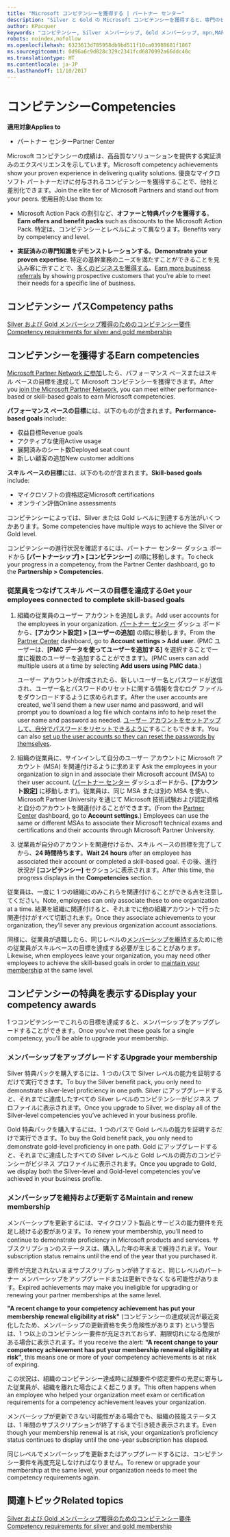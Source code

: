 ```yaml
---
title: "Microsoft コンピテンシーを獲得する | パートナー センター"
description: "Silver と Gold の Microsoft コンピテンシーを獲得すると、専門のビジネス分野での質の高いソリューション提供の実績と専門知識を証明できます。"
author: KPacquer
keywords: "コンピテンシー, Silver メンバーシップ, Gold メンバーシップ, mpn,MAPS, 技能"
robots: noindex,nofollow
ms.openlocfilehash: 6323613d785958db9bd511f10ca03988681f1867
ms.sourcegitcommit: 0d96a6c9d828c329c2341fcd6870992a66ddc40c
ms.translationtype: HT
ms.contentlocale: ja-JP
ms.lasthandoff: 11/10/2017
---
```

<!--
•   FWLink https://go.microsoft.com/fwlink/?linkid=851080 : top of page
•   FWLink https://go.microsoft.com/fwlink/?linkid=851281: top of page (duplicate)
•   FWLink https://go.microsoft.com/fwlink/?linkid=851079: Competencies (#attainment_paths)
•   FWLink https://go.microsoft.com/fwlink/?linkid=851081: Maintain and renew membership (#maintain_membership)
•   FWLink https://go.microsoft.com/fwlink/?linkid=851082: Get your employees connected to complete skill-based goals (#associating_achievements)
•   FWLink https://go.microsoft.com/fwlink/?linkid=851083 : Achievement overrides (#achievement_override)
•   FWLink: https://go.microsoft.com/fwlink/?linkid=851236: UI link, goes to the place where you import new users. Temporarily points to the Partner Center homepage.
•   FWLink: https://go.microsoft.com/fwlink/?linkid=851607 :Will go to the docs page for Silver/Gold competency achievements. Currently goes to https://partnercenter.microsoft.com/partner/cloud-solution-provider 

 -->

# <a name="competencies"></a><span data-ttu-id="6705f-104">コンピテンシー</span><span class="sxs-lookup"><span data-stu-id="6705f-104">Competencies</span></span>

**<span data-ttu-id="6705f-105">適用対象</span><span class="sxs-lookup"><span data-stu-id="6705f-105">Applies to</span></span>**
-  <span data-ttu-id="6705f-106">パートナー センター</span><span class="sxs-lookup"><span data-stu-id="6705f-106">Partner Center</span></span>

<span data-ttu-id="6705f-107">Microsoft コンピテンシーの成績は、高品質なソリューションを提供する実証済みのエクスペリエンスを示しています。</span><span class="sxs-lookup"><span data-stu-id="6705f-107">Microsoft competency achievements show your proven experience in delivering quality solutions.</span></span> <span data-ttu-id="6705f-108">優良なマイクロソフト パートナーだけに付与されるコンピテンシーを獲得することで、他社と差別化できます。</span><span class="sxs-lookup"><span data-stu-id="6705f-108">Join the elite tier of Microsoft Partners and stand out from your peers.</span></span> <span data-ttu-id="6705f-109">使用目的:</span><span class="sxs-lookup"><span data-stu-id="6705f-109">Use them to:</span></span> 

*  <span data-ttu-id="6705f-110">Microsoft Action Pack の割引など、**オファーと特典パックを獲得する**。</span><span class="sxs-lookup"><span data-stu-id="6705f-110">**Earn offers and benefit packs** such as discounts to the Microsoft Action Pack.</span></span> <span data-ttu-id="6705f-111">特定は、コンピテンシーとレベルによって異なります。</span><span class="sxs-lookup"><span data-stu-id="6705f-111">Benefits vary by competency and level.</span></span> 

*  <span data-ttu-id="6705f-112">**実証済みの専門知識をデモンストレーションする**。</span><span class="sxs-lookup"><span data-stu-id="6705f-112">**Demonstrate your proven expertise**.</span></span> <span data-ttu-id="6705f-113">特定の基幹業務のニーズを満たすことができることを見込み客に示すことで、[多くのビジネスを獲得する](referrals.md)。</span><span class="sxs-lookup"><span data-stu-id="6705f-113">[Earn more business referrals](referrals.md) by showing prospective customers that you're able to meet their needs for a specific line of business.</span></span>

## <a href="" id="attainment_paths"></a><span data-ttu-id="6705f-114">コンピテンシー パス</span><span class="sxs-lookup"><span data-stu-id="6705f-114">Competency paths</span></span>

[<span data-ttu-id="6705f-115">Silver および Gold メンバーシップ獲得のためのコンピテンシー要件</span><span class="sxs-lookup"><span data-stu-id="6705f-115">Competency requirements for silver and gold membership</span></span>](learn-about-competencies.md)

## <a name="earn-competencies"></a><span data-ttu-id="6705f-116">コンピテンシーを獲得する</span><span class="sxs-lookup"><span data-stu-id="6705f-116">Earn competencies</span></span>

<span data-ttu-id="6705f-117">[Microsoft Partner Network に参加](mpn-overview.md)したら、パフォーマンス ベースまたはスキル ベースの目標を達成して Microsoft コンピテンシーを獲得できます。</span><span class="sxs-lookup"><span data-stu-id="6705f-117">After you [join the Microsoft Partner Network](mpn-overview.md), you can meet either performance-based or skill-based goals to earn Microsoft competencies.</span></span> 

<span data-ttu-id="6705f-118">**パフォーマンス ベースの目標**には、以下のものが含まれます。</span><span class="sxs-lookup"><span data-stu-id="6705f-118">**Performance-based goals** include:</span></span> 
* <span data-ttu-id="6705f-119">収益目標</span><span class="sxs-lookup"><span data-stu-id="6705f-119">Revenue goals</span></span>
* <span data-ttu-id="6705f-120">アクティブな使用</span><span class="sxs-lookup"><span data-stu-id="6705f-120">Active usage</span></span>
* <span data-ttu-id="6705f-121">展開済みのシート数</span><span class="sxs-lookup"><span data-stu-id="6705f-121">Deployed seat count</span></span>
* <span data-ttu-id="6705f-122">新しい顧客の追加</span><span class="sxs-lookup"><span data-stu-id="6705f-122">New customer additions</span></span>

<span data-ttu-id="6705f-123">**スキル ベースの目標**には、以下のものが含まれます。</span><span class="sxs-lookup"><span data-stu-id="6705f-123">**Skill-based goals** include:</span></span> 
* <span data-ttu-id="6705f-124">マイクロソフトの資格認定</span><span class="sxs-lookup"><span data-stu-id="6705f-124">Microsoft certifications</span></span>
* <span data-ttu-id="6705f-125">オンライン評価</span><span class="sxs-lookup"><span data-stu-id="6705f-125">Online assessments</span></span> 

<span data-ttu-id="6705f-126">コンピテンシーによっては、Silver または Gold レベルに到達する方法がいくつかあります。</span><span class="sxs-lookup"><span data-stu-id="6705f-126">Some competencies have multiple ways to achieve the Silver or Gold level.</span></span>

<span data-ttu-id="6705f-127">コンピテンシーの進行状況を確認するには、パートナー センター ダッシュ ボードから **[パートナーシップ] > [コンピテンシー]** の順に移動します。</span><span class="sxs-lookup"><span data-stu-id="6705f-127">To check your progress in a competency, from the Partner Center dashboard, go to the **Partnership > Competencies**.</span></span> 

### <a href="" id="associating_achievements"></a><span data-ttu-id="6705f-128">従業員をつなげてスキル ベースの目標を達成する</span><span class="sxs-lookup"><span data-stu-id="6705f-128">Get your employees connected to complete skill-based goals</span></span>

1.  <span data-ttu-id="6705f-129">組織の従業員のユーザー アカウントを追加します。</span><span class="sxs-lookup"><span data-stu-id="6705f-129">Add user accounts for the employees in your organization.</span></span> <span data-ttu-id="6705f-130">[パートナー センター](http://partnercenter.microsoft.com) ダッシュ ボードから、**[アカウント設定] > [ユーザーの追加]** の順に移動します。</span><span class="sxs-lookup"><span data-stu-id="6705f-130">From the [Partner Center](http://partnercenter.microsoft.com) dashboard, go to **Account settings > Add user**.</span></span> <span data-ttu-id="6705f-131">(PMC ユーザーは、**[PMC データを使ってユーザーを追加する]** を選択することで一度に複数のユーザーを追加することができます)。</span><span class="sxs-lookup"><span data-stu-id="6705f-131">(PMC users can add multiple users at a time by selecting **Add users using PMC data**.)</span></span>

    <span data-ttu-id="6705f-132">ユーザー アカウントが作成されたら、新しいユーザー名とパスワードが送信され、ユーザー名とパスワードのリセットに関する情報を含むログ ファイルをダウンロードするように求められます。</span><span class="sxs-lookup"><span data-stu-id="6705f-132">After the user accounts are created, we'll send them a new user name and password, and will prompt you to download a log file which contains info to help reset the user name and password as needed.</span></span> <span data-ttu-id="6705f-133">[ユーザー アカウントをセットアップして、自分でパスワードをリセットできるように](https://docs.microsoft.com/en-us/azure/active-directory/active-directory-passwords-getting-started)することもできます。</span><span class="sxs-lookup"><span data-stu-id="6705f-133">You can also [set up the user accounts so they can reset the passwords by themselves](https://docs.microsoft.com/en-us/azure/active-directory/active-directory-passwords-getting-started).</span></span>

2. <span data-ttu-id="6705f-134">組織の従業員に、サインインして自分のユーザー アカウントに Microsoft アカウント (MSA) を関連付けるように求めます </span><span class="sxs-lookup"><span data-stu-id="6705f-134">Ask the employees in your organization to sign in and associate their Microsoft account (MSA) to their user account.</span></span> <span data-ttu-id="6705f-135">([パートナー センター](http://partnercenter.microsoft.com) ダッシュボードから、**[アカウント設定]** に移動します)。従業員は、同じ MSA または別の MSA を使い、Microsoft Partner University を通じて Microsoft 技術試験および認定資格と自分のアカウントを関連付けることができます。</span><span class="sxs-lookup"><span data-stu-id="6705f-135">(From the [Partner Center](http://partnercenter.microsoft.com) dashboard, go to **Account settings**.) Employees can use the same or different MSAs to associate their Microsoft technical exams and certifications and their accounts through Microsoft Partner University.</span></span>

3.  <span data-ttu-id="6705f-136">従業員が自分のアカウントを関連付けるか、スキル ベースの目標を完了してから、**24 時間待ちます**。</span><span class="sxs-lookup"><span data-stu-id="6705f-136">**Wait 24 hours** after an employee has associated their account or completed a skill-based goal.</span></span> <span data-ttu-id="6705f-137">その後、進行状況が **[コンピテンシー]** セクションに表示されます。</span><span class="sxs-lookup"><span data-stu-id="6705f-137">After this time, the progress displays in the **Competencies** section.</span></span>

<span data-ttu-id="6705f-138">従業員は、一度に 1 つの組織にのみこれらを関連付けることができる点を注意してください。</span><span class="sxs-lookup"><span data-stu-id="6705f-138">Note, employees can only associate these to one organization at a time.</span></span> <span data-ttu-id="6705f-139">結果を組織に関連付けると、それまでに他の組織アカウントで行った関連付けがすべて切断されます。</span><span class="sxs-lookup"><span data-stu-id="6705f-139">Once they associate achievements to your organization, they’ll sever any previous organization account associations.</span></span>

<span data-ttu-id="6705f-140">同様に、従業員が退職したら、同じレベルの[メンバーシップを維持する](#maintaining_membership)ために他の従業員がスキルベースの目標を達成する必要が生じることがあります。</span><span class="sxs-lookup"><span data-stu-id="6705f-140">Likewise, when employees leave your organization, you may need other employees to achieve the skill-based goals in order to [maintain your membership](#maintaining_membership) at the same level.</span></span>

## <a name="display-your-competency-awards"></a><span data-ttu-id="6705f-141">コンピテンシーの特典を表示する</span><span class="sxs-lookup"><span data-stu-id="6705f-141">Display your competency awards</span></span>

<span data-ttu-id="6705f-142">1 つコンピテンシーでこれらの目標を達成すると、メンバーシップをアップグレードすることができます。</span><span class="sxs-lookup"><span data-stu-id="6705f-142">Once you've met these goals for a single competency, you'll be able to upgrade your membership.</span></span>

### <a name="upgrade-your-membership"></a><span data-ttu-id="6705f-143">メンバーシップをアップグレードする</span><span class="sxs-lookup"><span data-stu-id="6705f-143">Upgrade your membership</span></span>

<span data-ttu-id="6705f-144">Silver 特典パックを購入するには、1 つのパスで Silver レベルの能力を証明するだけで実行できます。</span><span class="sxs-lookup"><span data-stu-id="6705f-144">To buy the Silver benefit pack, you only need to demonstrate silver-level proficiency in one path.</span></span> <span data-ttu-id="6705f-145">Silver にアップグレードすると、それまでに達成したすべての Silver レベルのコンピテンシーがビジネス プロファイルに表示されます。</span><span class="sxs-lookup"><span data-stu-id="6705f-145">Once you upgrade to Silver, we display all of the Silver-level competencies you’ve achieved in your business profile.</span></span> 

<span data-ttu-id="6705f-146">Gold 特典パックを購入するには、1 つのパスで Gold レベルの能力を証明するだけで実行できます。</span><span class="sxs-lookup"><span data-stu-id="6705f-146">To buy the Gold benefit pack, you only need to demonstrate gold-level proficiency in one path.</span></span> <span data-ttu-id="6705f-147">Gold にアップグレードすると、それまでに達成したすべての Silver レベルと Gold レベルの両方のコンピテンシーがビジネス プロファイルに表示されます。</span><span class="sxs-lookup"><span data-stu-id="6705f-147">Once you upgrade to Gold, we display both the Silver-level and Gold-level competencies you’ve achieved in your business profile.</span></span> 

### <a href="" id="maintain_membership"></a><span data-ttu-id="6705f-148">メンバーシップを維持および更新する</span><span class="sxs-lookup"><span data-stu-id="6705f-148">Maintain and renew membership</span></span>

<span data-ttu-id="6705f-149">メンバーシップを更新するには、マイクロソフト製品とサービスの能力要件を充足し続ける必要があります。</span><span class="sxs-lookup"><span data-stu-id="6705f-149">To renew your membership, you’ll need to continue to demonstrate proficiency in Microsoft products and services.</span></span> <span data-ttu-id="6705f-150">サブスクリプションのステータスは、購入した年の年末まで維持されます。</span><span class="sxs-lookup"><span data-stu-id="6705f-150">Your subscription status remains until the end of the year that you purchased it.</span></span>

<span data-ttu-id="6705f-151">要件が充足されないままサブスクリプションが終了すると、同じレベルのパートナー メンバーシップをアップグレードまたは更新できなくなる可能性があります。</span><span class="sxs-lookup"><span data-stu-id="6705f-151">Expired achievements may make you ineligible for upgrading or renewing your partner memberships at the same level.</span></span> 

<span data-ttu-id="6705f-152">**"A recent change to your competency achievement has put your membership renewal eligibility at risk"** (コンピテンシーの達成状況が最近変化したため、メンバーシップの更新資格を失う危険性があります) という警告は、1 つ以上のコンピテンシー要件が充足されておらず、期限切れになる危険がある場合に表示されます。</span><span class="sxs-lookup"><span data-stu-id="6705f-152">If you receive the alert: **“A recent change to your competency achievement has put your membership renewal eligibility at risk”**, this means one or more of your competency achievements is at risk of expiring.</span></span> 

<span data-ttu-id="6705f-153">この状況は、組織のコンピテンシー達成時に試験要件や認定要件の充足に寄与した従業員が、組織を離れた場合によく起こります。</span><span class="sxs-lookup"><span data-stu-id="6705f-153">This often happens when an employee who helped your organization meet exam or certification requirements for a competency achievement leaves your organization.</span></span> 

<span data-ttu-id="6705f-154">メンバーシップが更新できない可能性がある場合でも、組織の技能ステータスは、1 年間のサブスクリプションが終了するまで引き続き表示されます。</span><span class="sxs-lookup"><span data-stu-id="6705f-154">Even though your membership renewal is at risk, your organization’s proficiency status continues to display until the one-year subscription has elapsed.</span></span>

<span data-ttu-id="6705f-155">同じレベルでメンバーシップを更新またはアップグレードするには、コンピテンシー要件を再度充足しなければなりません。</span><span class="sxs-lookup"><span data-stu-id="6705f-155">To renew or upgrade your membership at the same level, your organization needs to meet the competency requirements again.</span></span>

## <a name="related-topics"></a><span data-ttu-id="6705f-156">関連トピック</span><span class="sxs-lookup"><span data-stu-id="6705f-156">Related topics</span></span>

[<span data-ttu-id="6705f-157">Silver および Gold メンバーシップ獲得のためのコンピテンシー要件</span><span class="sxs-lookup"><span data-stu-id="6705f-157">Competency requirements for silver and gold membership</span></span>](learn-about-competencies.md)